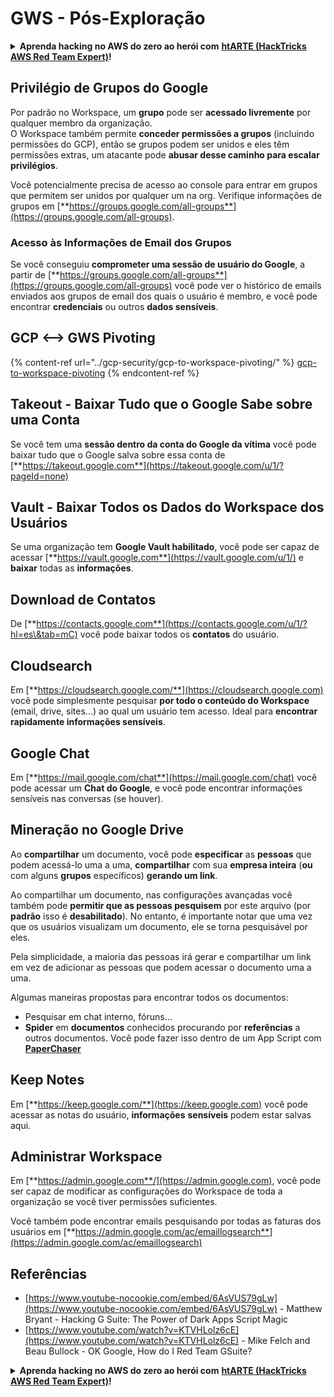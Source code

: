 # GWS - Pós-Exploração

<details>

<summary><strong>Aprenda hacking no AWS do zero ao herói com</strong> <a href="https://training.hacktricks.xyz/courses/arte"><strong>htARTE (HackTricks AWS Red Team Expert)</strong></a><strong>!</strong></summary>

Outras formas de apoiar o HackTricks:

* Se você quer ver sua **empresa anunciada no HackTricks** ou **baixar o HackTricks em PDF**, confira os [**PLANOS DE ASSINATURA**](https://github.com/sponsors/carlospolop)!
* Adquira o [**material oficial PEASS & HackTricks**](https://peass.creator-spring.com)
* Descubra [**A Família PEASS**](https://opensea.io/collection/the-peass-family), nossa coleção de [**NFTs**](https://opensea.io/collection/the-peass-family) exclusivos
* **Junte-se ao grupo** 💬 [**Discord**](https://discord.gg/hRep4RUj7f) ou ao [**grupo do telegram**](https://t.me/peass) ou **siga-me** no **Twitter** 🐦 [**@carlospolopm**](https://twitter.com/carlospolopm)**.**
* **Compartilhe suas técnicas de hacking enviando PRs para os repositórios github** [**HackTricks**](https://github.com/carlospolop/hacktricks) e [**HackTricks Cloud**](https://github.com/carlospolop/hacktricks-cloud).

</details>

## Privilégio de Grupos do Google

Por padrão no Workspace, um **grupo** pode ser **acessado livremente** por qualquer membro da organização.\
O Workspace também permite **conceder permissões a grupos** (incluindo permissões do GCP), então se grupos podem ser unidos e eles têm permissões extras, um atacante pode **abusar desse caminho para escalar privilégios**.

Você potencialmente precisa de acesso ao console para entrar em grupos que permitem ser unidos por qualquer um na org. Verifique informações de grupos em [**https://groups.google.com/all-groups**](https://groups.google.com/all-groups).

### Acesso às Informações de Email dos Grupos

Se você conseguiu **comprometer uma sessão de usuário do Google**, a partir de [**https://groups.google.com/all-groups**](https://groups.google.com/all-groups) você pode ver o histórico de emails enviados aos grupos de email dos quais o usuário é membro, e você pode encontrar **credenciais** ou outros **dados sensíveis**.

## GCP <--> GWS Pivoting

{% content-ref url="../gcp-security/gcp-to-workspace-pivoting/" %}
[gcp-to-workspace-pivoting](../gcp-security/gcp-to-workspace-pivoting/)
{% endcontent-ref %}

## Takeout - Baixar Tudo que o Google Sabe sobre uma Conta

Se você tem uma **sessão dentro da conta do Google da vítima** você pode baixar tudo que o Google salva sobre essa conta de [**https://takeout.google.com**](https://takeout.google.com/u/1/?pageId=none)

## Vault - Baixar Todos os Dados do Workspace dos Usuários

Se uma organização tem **Google Vault habilitado**, você pode ser capaz de acessar [**https://vault.google.com**](https://vault.google.com/u/1/) e **baixar** todas as **informações**.

## Download de Contatos

De [**https://contacts.google.com**](https://contacts.google.com/u/1/?hl=es\&tab=mC) você pode baixar todos os **contatos** do usuário.

## Cloudsearch

Em [**https://cloudsearch.google.com/**](https://cloudsearch.google.com) você pode simplesmente pesquisar **por todo o conteúdo do Workspace** (email, drive, sites...) ao qual um usuário tem acesso. Ideal para **encontrar rapidamente informações sensíveis**.

## Google Chat

Em [**https://mail.google.com/chat**](https://mail.google.com/chat) você pode acessar um **Chat do Google**, e você pode encontrar informações sensíveis nas conversas (se houver).

## Mineração no Google Drive

Ao **compartilhar** um documento, você pode **especificar** as **pessoas** que podem acessá-lo uma a uma, **compartilhar** com sua **empresa inteira** (**ou** com alguns **grupos** específicos) **gerando um link**.

Ao compartilhar um documento, nas configurações avançadas você também pode **permitir que as pessoas pesquisem** por este arquivo (por **padrão** isso é **desabilitado**). No entanto, é importante notar que uma vez que os usuários visualizam um documento, ele se torna pesquisável por eles.

Pela simplicidade, a maioria das pessoas irá gerar e compartilhar um link em vez de adicionar as pessoas que podem acessar o documento uma a uma.

Algumas maneiras propostas para encontrar todos os documentos:

* Pesquisar em chat interno, fóruns...
* **Spider** em **documentos** conhecidos procurando por **referências** a outros documentos. Você pode fazer isso dentro de um App Script com [**PaperChaser**](https://github.com/mandatoryprogrammer/PaperChaser)

## **Keep Notes**

Em [**https://keep.google.com/**](https://keep.google.com) você pode acessar as notas do usuário, **informações** **sensíveis** podem estar salvas aqui.

## **Administrar Workspace**

Em [**https://admin.google.com**/](https://admin.google.com), você pode ser capaz de modificar as configurações do Workspace de toda a organização se você tiver permissões suficientes.

Você também pode encontrar emails pesquisando por todas as faturas dos usuários em [**https://admin.google.com/ac/emaillogsearch**](https://admin.google.com/ac/emaillogsearch)

## Referências

* [https://www.youtube-nocookie.com/embed/6AsVUS79gLw](https://www.youtube-nocookie.com/embed/6AsVUS79gLw) - Matthew Bryant - Hacking G Suite: The Power of Dark Apps Script Magic
* [https://www.youtube.com/watch?v=KTVHLolz6cE](https://www.youtube.com/watch?v=KTVHLolz6cE) - Mike Felch and Beau Bullock - OK Google, How do I Red Team GSuite?

<details>

<summary><strong>Aprenda hacking no AWS do zero ao herói com</strong> <a href="https://training.hacktricks.xyz/courses/arte"><strong>htARTE (HackTricks AWS Red Team Expert)</strong></a><strong>!</strong></summary>

Outras formas de apoiar o HackTricks:

* Se você quer ver sua **empresa anunciada no HackTricks** ou **baixar o HackTricks em PDF**, confira os [**PLANOS DE ASSINATURA**](https://github.com/sponsors/carlospolop)!
* Adquira o [**material oficial PEASS & HackTricks**](https://peass.creator-spring.com)
* Descubra [**A Família PEASS**](https://opensea.io/collection/the-peass-family), nossa coleção de [**NFTs**](https://opensea.io/collection/the-peass-family) exclusivos
* **Junte-se ao grupo** 💬 [**Discord**](https://discord.gg/hRep4RUj7f) ou ao [**grupo do telegram**](https://t.me/peass) ou **siga-me** no **Twitter** 🐦 [**@carlospolopm**](https://twitter.com/carlospolopm)**.**
* **Compartilhe suas técnicas de hacking enviando PRs para os repositórios github** [**HackTricks**](https://github.com/carlospolop/hacktricks) e [**HackTricks Cloud**](https://github.com/carlospolop/hacktricks-cloud).

</details>
